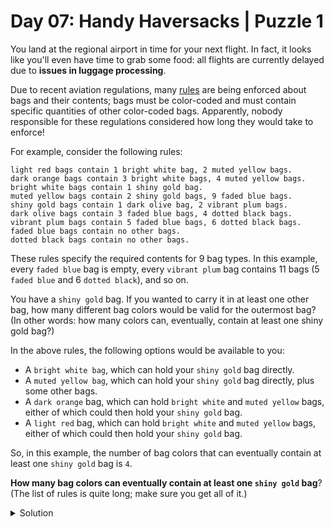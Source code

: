 # Day 07: Handy Haversacks | Puzzle 1
You land at the regional airport in time for your next flight. In fact, it looks like you'll even have time to grab some food: all flights are currently delayed due to **issues in luggage processing**.

Due to recent aviation regulations, many [rules](https://raw.githubusercontent.com/isc-joserodriguez/adventofcode2020/main/day07/input.txt) are being enforced about bags and their contents; bags must be color-coded and must contain specific quantities of other color-coded bags. Apparently, nobody responsible for these regulations considered how long they would take to enforce!

For example, consider the following rules:

```
light red bags contain 1 bright white bag, 2 muted yellow bags.
dark orange bags contain 3 bright white bags, 4 muted yellow bags.
bright white bags contain 1 shiny gold bag.
muted yellow bags contain 2 shiny gold bags, 9 faded blue bags.
shiny gold bags contain 1 dark olive bag, 2 vibrant plum bags.
dark olive bags contain 3 faded blue bags, 4 dotted black bags.
vibrant plum bags contain 5 faded blue bags, 6 dotted black bags.
faded blue bags contain no other bags.
dotted black bags contain no other bags.
```

These rules specify the required contents for 9 bag types. In this example, every ```faded blue``` bag is empty, every ```vibrant plum``` bag contains 11 bags (5 ```faded blue``` and 6 ```dotted black```), and so on.

You have a ```shiny gold``` bag. If you wanted to carry it in at least one other bag, how many different bag colors would be valid for the outermost bag? (In other words: how many colors can, eventually, contain at least one shiny gold bag?)

In the above rules, the following options would be available to you:

* A ```bright white bag```, which can hold your ```shiny gold``` bag directly.
* A ```muted yellow bag```, which can hold your ```shiny gold``` bag directly, plus some other bags.
* A ```dark orange``` bag, which can hold ```bright white``` and ```muted yellow``` bags, either of which could then hold your ```shiny gold``` bag.
* A ```light red``` bag, which can hold ```bright white``` and ```muted yellow``` bags, either of which could then hold your ```shiny gold``` bag.

So, in this example, the number of bag colors that can eventually contain at least one ```shiny gold``` bag is ```4```.

**How many bag colors can eventually contain at least one ```shiny gold``` bag**? (The list of rules is quite long; make sure you get all of it.)

<Details>
<Summary>Solution</Summary>

Your puzzle answer was ```115```.

</Details>